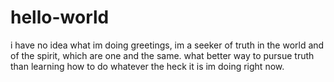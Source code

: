 # hello-world
i have no idea what im doing
greetings,
 im a seeker of truth in the world and of 
 the spirit, which are one and the same. 
 what better way to pursue truth than learning 
 how to do whatever the heck it is im doing right now.
 
